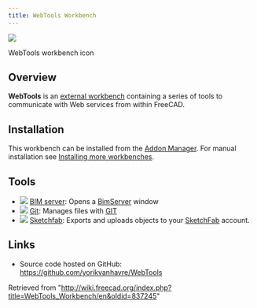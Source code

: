 ```yaml
---
title: WebTools Workbench
---
```


![](/images/WebTools_workbench_icon.svg)

WebTools workbench icon

## Overview

**WebTools** is an [external workbench](/External_workbenches "External workbenches") containing a series of tools to communicate with Web services from within FreeCAD.

## Installation

This workbench can be installed from the [Addon Manager](/Std_AddonMgr "Std AddonMgr"). For manual installation see [Installing more workbenches](/Installing_more_workbenches "Installing more workbenches").

## Tools

- ![](/images/WebTools_BimServer.svg) [BIM server](/WebTools_BimServer "WebTools BimServer"): Opens a [BimServer](http://www.bimserver.org) window
- ![](/images/WebTools_Git.svg) [Git](/WebTools_Git "WebTools Git"): Manages files with [GIT](https://en.wikipedia.org/wiki/Git_%28software%29)
- ![](/images/WebTools_Sketchfab.svg) [Sketchfab](/WebTools_Sketchfab "WebTools Sketchfab"): Exports and uploads objects to your [SketchFab](http://www.sketchfab.com) account.

## Links

- Source code hosted on GitHub: <https://github.com/yorikvanhavre/WebTools>

Retrieved from "<http://wiki.freecad.org/index.php?title=WebTools_Workbench/en&oldid=837245>"
